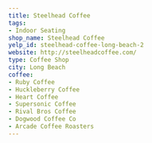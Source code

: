 ```yaml
---
title: Steelhead Coffee
tags:
- Indoor Seating
shop_name: Steelhead Coffee
yelp_id: steelhead-coffee-long-beach-2
website: http://steelheadcoffee.com/
type: Coffee Shop
city: Long Beach
coffee:
- Ruby Coffee
- Huckleberry Coffee
- Heart Coffee
- Supersonic Coffee
- Rival Bros Coffee
- Dogwood Coffee Co
- Arcade Coffee Roasters
---
```

